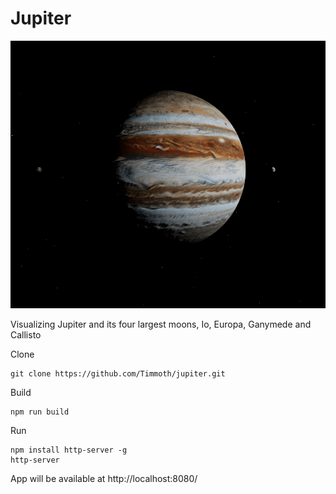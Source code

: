 # Jupiter
<p align="center">
   <div style="width:640;height:320">
       <img style="width: inherit" src="https://raw.githubusercontent.com/Timmoth/jupiter/main/image.png">
</div>
</p>
Visualizing Jupiter and its four largest moons, Io, Europa, Ganymede and Callisto

Clone

```
git clone https://github.com/Timmoth/jupiter.git
```

Build

```
npm run build
```

Run

```
npm install http-server -g
http-server
```

App will be available at http://localhost:8080/
